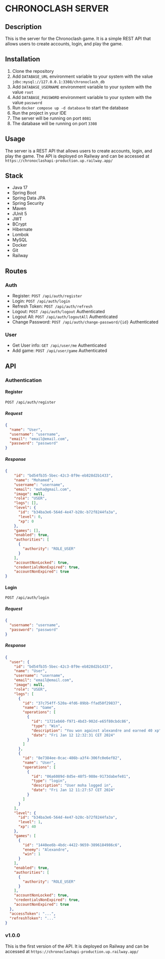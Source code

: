 
# CHRONOCLASH SERVER

## Description
This is the server for the Chronoclash game. It is a simple REST API that allows users to create accounts, login, and play the game.

## Installation
1. Clone the repository
2. Add `DATABASE_URL` environment variable to your system with the value `jdbc:mysql://127.0.0.1:3308/chronoclash_db`
3. Add `DATABASE_USERNAME` environment variable to your system with the value `root`
4. Add `DATABASE_PASSWORD` environment variable to your system with the value `password`
5. Run `docker compose up -d database` to start the database
6. Run the project in your IDE
7. The server will be running on port `8081`
8. The database will be running on port `3308`

## Usage
The server is a REST API that allows users to create accounts, login, and play the game. The API is deployed on Railway and can be accessed at `https://chronoclashapi-production.up.railway.app/`

## Stack
- Java 17
- Spring Boot
- Spring Data JPA
- Spring Security
- Maven
- JUnit 5
- JWT
- BCrypt
- Hibernate
- Lombok
- MySQL
- Docker
- Git
- Railway

## Routes
### Auth
- Register: `POST /api/auth/register`
- Login: `POST /api/auth/login`
- Refresh Token: `POST /api/auth/refresh`
- Logout: `POST /api/auth/logout` Authenticated
- Logout All: `POST /api/auth/logoutAll` Authenticated
- Change Password: `POST /api/auth/change-password/{id}` Authenticated

### User
- Get User info: `GET /api/user/me` Authenticated
- Add game: `POST /api/user/game` Authenticated

## API
### Authentication
#### Register
`POST /api/auth/register`
##### Request
```json
{
  "name": "User",
  "username": "username",
  "email": "email@email.com",
  "password": "password"
}
```
##### Response
```json
{
    "id": "bd54fb35-5bec-42c3-8f9e-eb828d2b1433",
    "name": "Mohamed",
    "username": "username",
    "email": "moha@gmail.com",
    "image": null,
    "role": "USER",
    "logs": [],
    "level": {
      "id": "b34ba3e6-564d-4e47-b28c-b72f8244fa3a",
      "level": 0,
      "xp": 0
    },
    "games": [],
    "enabled": true,
    "authorities": [
      {
        "authority": "ROLE_USER"
      }
    ],
    "accountNonLocked": true,
    "credentialsNonExpired": true,
    "accountNonExpired": true
}
```
#### Login
`POST /api/auth/login`
##### Request
```json
{
  "username": "username",
  "password": "password"
}
```

##### Response
```json
{
  "user": {
    "id": "bd54fb35-5bec-42c3-8f9e-eb828d2b1433",
    "name": "User",
    "username": "username",
    "email": "email@email.com",
    "image": null,
    "role": "USER",
    "logs": [
      {
        "id": "37c754ff-520a-4fd6-89bb-ffad50f29837",
        "name": "Game",
        "operations": [
          {
            "id": "1721eb60-f971-4bd3-902d-e65f80cbdc86",
            "type": "Win",
            "description": "You won against alexandre and earned 40 xp",
            "date": "Fri Jan 12 12:32:31 CET 2024"
          }
        ]
      },
      {
        "id": "8e7384ee-0cac-486b-a3f4-306fc0e6ef82",
        "name": "User",
        "operations": [
          {
            "id": "06a6089d-8d5e-48f5-988e-9173dabefe81",
            "type": "login",
            "description": "User moha logged in",
            "date": "Fri Jan 12 11:27:57 CET 2024"
          }
        ]
      }
    ],
    "level": {
      "id": "b34ba3e6-564d-4e47-b28c-b72f8244fa3a",
      "level": 1,
      "xp": 40
    },
    "games": [
      {
        "id": "1440ee6b-4bdc-4422-9659-3896184986c6",
        "enemy": "Alexandre",
        "win": 1
      }
    ],
    "enabled": true,
    "authorities": [
      {
        "authority": "ROLE_USER"
      }
    ],
    "accountNonLocked": true,
    "credentialsNonExpired": true,
    "accountNonExpired": true
  },
  "accessToken": "...",
  "refreshToken": "..."
}
```

### v1.0.0
This is the first version of the API. It is deployed on Railway and can be accessed at `https://chronoclashapi-production.up.railway.app/`

